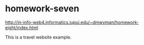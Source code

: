 # homework-seven

http://in-info-web4.informatics.iupui.edu/~dmwyman/homework-eight/index.html

This is a travel website example.
